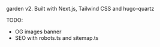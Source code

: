 garden v2. Built with Next.js, Tailwind CSS and hugo-quartz

TODO:
- OG images banner
- SEO with robots.ts and sitemap.ts
